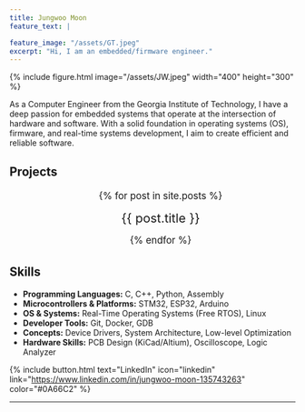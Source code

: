 ```yaml
---
title: Jungwoo Moon
feature_text: |

feature_image: "/assets/GT.jpeg"
excerpt: "Hi, I am an embedded/firmware engineer."
---
```

{% include figure.html image="/assets/JW.jpeg" width="400" height="300" %}

As a Computer Engineer from the Georgia Institute of Technology, I have a deep passion for embedded systems that operate at the intersection of hardware and software. With a solid foundation in operating systems (OS), firmware, and real-time systems development, I aim to create efficient and reliable software.


## Projects

<ul style="font-size: 1.2em; line-height: 1.6; text-align: center;">
  {% for post in site.posts %}
    <li style="list-style: none; margin: 8px 0;">
      <a href="{{ post.url | relative_url }}" style="font-size: 1.3em; text-decoration: none;">
        {{ post.title }}
      </a>
    </li>
  {% endfor %}
</ul>



## Skills

- **Programming Languages:** C, C++, Python, Assembly
- **Microcontrollers & Platforms:** STM32, ESP32, Arduino
- **OS & Systems:** Real-Time Operating Systems (Free RTOS), Linux
- **Developer Tools:** Git, Docker, GDB
- **Concepts:** Device Drivers, System Architecture, Low-level Optimization
- **Hardware Skills:** PCB Design (KiCad/Altium), Oscilloscope, Logic Analyzer

{% include button.html text="LinkedIn" icon="linkedin" link="https://www.linkedin.com/in/jungwoo-moon-135743263" color="#0A66C2" %}


---
